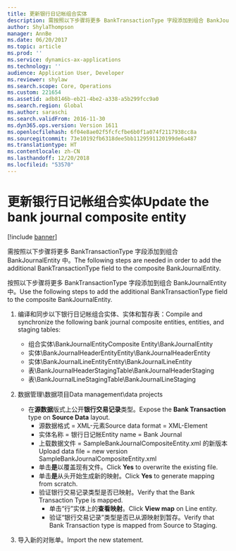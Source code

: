 ```yaml
---
title: 更新银行日记帐组合实体
description: 需按照以下步骤将更多 BankTransactionType 字段添加到组合 BankJournalEntity 中。
author: ShylaThompson
manager: AnnBe
ms.date: 06/20/2017
ms.topic: article
ms.prod: ''
ms.service: dynamics-ax-applications
ms.technology: ''
audience: Application User, Developer
ms.reviewer: shylaw
ms.search.scope: Core, Operations
ms.custom: 221654
ms.assetid: adb8146b-eb21-4be2-a338-a5b299fcc9a0
ms.search.region: Global
ms.author: saraschi
ms.search.validFrom: 2016-11-30
ms.dyn365.ops.version: Version 1611
ms.openlocfilehash: 6f04e8ae02f5fcfcfbe6b0f1a074f2117938cc8a
ms.sourcegitcommit: 73e10192fb6318dee5bb1129591120199de6a487
ms.translationtype: HT
ms.contentlocale: zh-CN
ms.lasthandoff: 12/20/2018
ms.locfileid: "53570"
---
```

# <a name="update-the-bank-journal-composite-entity"></a><span data-ttu-id="b36b8-103">更新银行日记帐组合实体</span><span class="sxs-lookup"><span data-stu-id="b36b8-103">Update the bank journal composite entity</span></span>

[!include [banner](../includes/banner.md)]

<span data-ttu-id="b36b8-104">需按照以下步骤将更多 BankTransactionType 字段添加到组合 BankJournalEntity 中。</span><span class="sxs-lookup"><span data-stu-id="b36b8-104">The following steps are needed in order to add the additional BankTransactionType field to the composite BankJournalEntity.</span></span>

<span data-ttu-id="b36b8-105">按照以下步骤将更多 BankTransactionType 字段添加到组合 BankJournalEntity 中。</span><span class="sxs-lookup"><span data-stu-id="b36b8-105">Use the following steps to add the additional BankTransactionType field to the composite BankJournalEntity.</span></span>

1.  <span data-ttu-id="b36b8-106">编译和同步以下银行日记帐组合实体、实体和暂存表：</span><span class="sxs-lookup"><span data-stu-id="b36b8-106">Compile and synchronize the following bank journal composite entities, entities, and staging tables:</span></span>
    -   <span data-ttu-id="b36b8-107">组合实体\\BankJournalEntity</span><span class="sxs-lookup"><span data-stu-id="b36b8-107">Composite Entity\\BankJournalEntity</span></span>
    -   <span data-ttu-id="b36b8-108">实体\\BankJournalHeaderEntity</span><span class="sxs-lookup"><span data-stu-id="b36b8-108">Entity\\BankJournalHeaderEntity</span></span>
    -   <span data-ttu-id="b36b8-109">实体\\BankJournalLineEntity</span><span class="sxs-lookup"><span data-stu-id="b36b8-109">Entity\\BankJournalLineEntity</span></span>
    -   <span data-ttu-id="b36b8-110">表\\BankJournalHeaderStaging</span><span class="sxs-lookup"><span data-stu-id="b36b8-110">Table\\BankJournalHeaderStaging</span></span>
    -   <span data-ttu-id="b36b8-111">表\\BankJournalLineStaging</span><span class="sxs-lookup"><span data-stu-id="b36b8-111">Table\\BankJournalLineStaging</span></span>

2.  <span data-ttu-id="b36b8-112">数据管理\\数据项目</span><span class="sxs-lookup"><span data-stu-id="b36b8-112">Data management\\data projects</span></span>
    -   <span data-ttu-id="b36b8-113">在**源数据**版式上公开**银行交易记录**类型。</span><span class="sxs-lookup"><span data-stu-id="b36b8-113">Expose the **Bank Transaction** type on **Source Data** layout.</span></span>
        -   <span data-ttu-id="b36b8-114">源数据格式 = XML-元素</span><span class="sxs-lookup"><span data-stu-id="b36b8-114">Source data format = XML-Element</span></span>
        -   <span data-ttu-id="b36b8-115">实体名称 = 银行日记帐</span><span class="sxs-lookup"><span data-stu-id="b36b8-115">Entity name = Bank Journal</span></span>
        -   <span data-ttu-id="b36b8-116">上载数据文件 = SampleBankJournalCompositeEntity.xml 的新版本</span><span class="sxs-lookup"><span data-stu-id="b36b8-116">Upload data file = new version SampleBankJournalCompositeEntity.xml</span></span>
        -   <span data-ttu-id="b36b8-117">单击**是**以覆盖现有文件。</span><span class="sxs-lookup"><span data-stu-id="b36b8-117">Click **Yes** to overwrite the existing file.</span></span>
        -   <span data-ttu-id="b36b8-118">单击**是**从头开始生成新的映射。</span><span class="sxs-lookup"><span data-stu-id="b36b8-118">Click **Yes** to generate mapping from scratch.</span></span>
        -   <span data-ttu-id="b36b8-119">验证银行交易记录类型是否已映射。</span><span class="sxs-lookup"><span data-stu-id="b36b8-119">Verify that the Bank Transaction Type is mapped.</span></span>
            -   <span data-ttu-id="b36b8-120">单击“行”实体上的**查看映射**。</span><span class="sxs-lookup"><span data-stu-id="b36b8-120">Click **View map** on Line entity.</span></span>
            -   <span data-ttu-id="b36b8-121">验证“银行交易记录”类型是否已从源映射到暂存。</span><span class="sxs-lookup"><span data-stu-id="b36b8-121">Verify that Bank Transaction type is mapped from Source to Staging.</span></span>

3.  <span data-ttu-id="b36b8-122">导入新的对账单。</span><span class="sxs-lookup"><span data-stu-id="b36b8-122">Import the new statement.</span></span>




